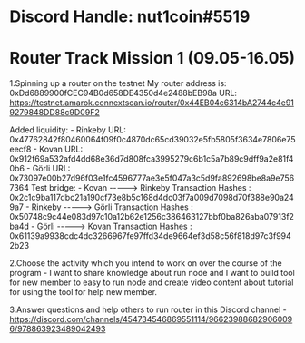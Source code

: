 # Discord Handle: nut1coin#5519
# Router Track Mission 1 (09.05-16.05)

1.Spinning up a router on the testnet
My router address is: 0xDd6889900fCEC94B0d658DE4350d4e2488bEB98a
URL: https://testnet.amarok.connextscan.io/router/0x44EB04c6314bA2744c4e919279848DD88c9D09F2

Added liquidity:
        - Rinkeby URL: 0x47762842f80460064f09f0c4870dc65cd39032e5fb5805f3634e7806e75eecf8
        - Kovan URL: 0x912f69a532afd4dd68e36d7d808fca3995279c6b1c5a7b89c9dff9a2e81f40b6
        - Görli URL: 0x73097e00b27d96f03e1fc4596777ae3e5f047a3c5d9fa892698be8a9e7567364
Test bridge:
        - Kovan -----> Rinkeby Transaction Hashes :
        0x2c1c9ba117dbc21a190cf73e8b5c168d4dc03f7a009d7098d70f388e90a249a7
        - Rinkeby -----> Görli Transaction Hashes :
        0x50748c9c44e083d97c10a12b62e1256c386463127bbf0ba826aba07913f2ba4d
        - Görli -----> Kovan Transaction Hashes :
        0x61139a9938cdc4dc3266967fe97ffd34de9664ef3d58c56f818d97c3f9942b23

2.Choose the activity which you intend to work on over the course of the program
        - I want to share knowledge about run node and I want to build tool for new member to easy to run node and create video content about tutorial for using the tool for help new member.

3.Answer questions and help others to run router in this Discord channel
        - https://discord.com/channels/454734546869551114/966239886829060096/978863923489042493
